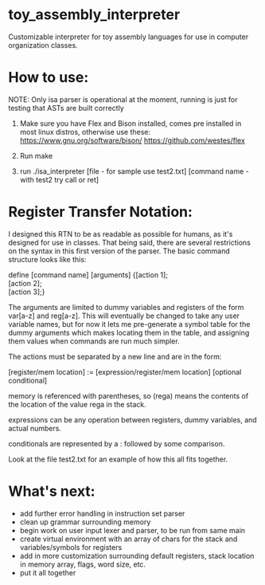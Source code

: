# toy_assembly_interpreter
Customizable interpreter for toy assembly languages for use in computer organization classes.

# How to use:

NOTE: Only isa parser is operational at the moment, running is just for testing that ASTs are built correctly

1. Make sure you have Flex and Bison installed, comes pre installed in most linux distros, otherwise use these:
    https://www.gnu.org/software/bison/
    https://github.com/westes/flex

2. Run make
3. run ./isa_interpreter [file - for sample use test2.txt] [command name - with test2 try call or ret]


# Register Transfer Notation:

I designed this RTN to be as readable as possible for humans, as it's designed for use in classes. That being said, there are
several restrictions on the syntax in this first version of the parser. The basic command structure looks like this:

define [command name] [arguments] {[action 1];\
                                   [action 2];\
                                   [action 3];}

The arguments are limited to dummy variables and registers of the form var[a-z] and reg[a-z]. This will eventually
be changed to take any user variable names, but for now it lets me pre-generate a symbol table for the dummy arguments which
makes locating them in the table, and assigning them values when commands are run much simpler.

The actions must be separated by a new line and are in the form:

[register/mem location] := [expression/register/mem location] [optional conditional]

memory is referenced with parentheses, so (rega) means the contents of the location of the value rega in the stack.

expressions can be any operation between registers, dummy variables, and actual numbers. 

conditionals are represented by a : followed by some comparison.

Look at the file test2.txt for an example of how this all fits together.



# What's next:

- add further error handling in instruction set parser
- clean up grammar surrounding memory
- begin work on user input lexer and parser, to be run from same main
- create virtual environment with an array of chars for the stack and variables/symbols for registers
- add in more customization surrounding default registers, stack location in memory array, flags, word size, etc.
- put it all together


